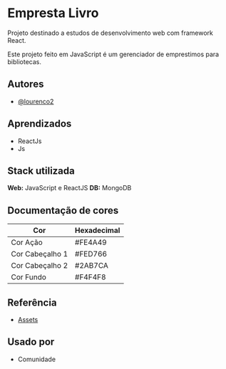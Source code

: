 # Empresta Livro

Projeto destinado a estudos de desenvolvimento web com framework React. 

Este projeto feito em JavaScript é um gerenciador de emprestimos para bibliotecas.





## Autores
  
- [@lourenco2](https://github.com/lourenco2)


## Aprendizados

* ReactJs
* Js

## Stack utilizada

**Web:** JavaScript e ReactJS
**DB:** MongoDB


## Documentação de cores

| Cor               | Hexadecimal                                                |
| ----------------- | ---------------------------------------------------------------- |
| Cor Ação       | #FE4A49 |
| Cor Cabeçalho 1      | #FED766 |
| Cor Cabeçalho 2     | #2AB7CA |
| Cor Fundo      | #F4F4F8 |



## Referência

 - [Assets](https://fonts.google.com/icons?icon.query=men)


## Usado por


- Comunidade
